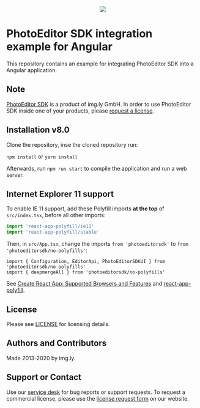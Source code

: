 <p align="center">
  <img src="http://static.photoeditorsdk.com/logo.png" />
</p>

# PhotoEditor SDK integration example for Angular

This repository contains an example for integrating PhotoEditor SDK into a Angular application.

## Note

[PhotoEditor SDK](https://www.photoeditorsdk.com/?utm_campaign=Projects&utm_source=Github&utm_medium=Side_Projects&utm_content=Angular-Demo)
is a product of img.ly GmbH. In order to use PhotoEditor SDK inside one of your products, please
[request a license](https://account.photoeditorsdk.com/pricing/?utm_campaign=Projects&utm_source=Github&utm_medium=Side_Projects&utm_content=Angular-Demo).

## Installation v8.0

Clone the repository, inse the cloned repository run:

`npm install` or `yarn install`

Afterwards, run `npm run start` to compile the application and run a web server.

## Internet Explorer 11 support

To enable IE 11 support, add these Polyfill imports **at the top** of `src/index.tsx`, before all other imports:

```typescript
import 'react-app-polyfill/ie11'
import 'react-app-polyfill/stable'
```

Then, in `src/App.tsx`, change the imports `from 'photoeditorsdk'` to `from 'photoeditorsdk/no-polyfills'`:

```
import { Configuration, EditorApi, PhotoEditorSDKUI } from 'photoeditorsdk/no-polyfills'
import { deepmergeAll } from 'photoeditorsdk/no-polyfills'
```

See [Create React App: Supported Browsers and Features](https://create-react-app.dev/docs/supported-browsers-features/) and [react-app-polyfill](https://github.com/facebook/create-react-app/blob/master/packages/react-app-polyfill/README.md).

## License

Please see [LICENSE](LICENSE.md) for licensing details.

## Authors and Contributors

Made 2013-2020 by img.ly.

## Support or Contact

Use our [service desk](http://support.photoeditorsdk.com) for bug reports or support requests. To request a commercial license, please use the [license request form](https://account.photoeditorsdk.com/pricing/?utm_campaign=Projects&utm_source=Github&utm_medium=Side_Projects&utm_content=Angular-Demo) on our website.
